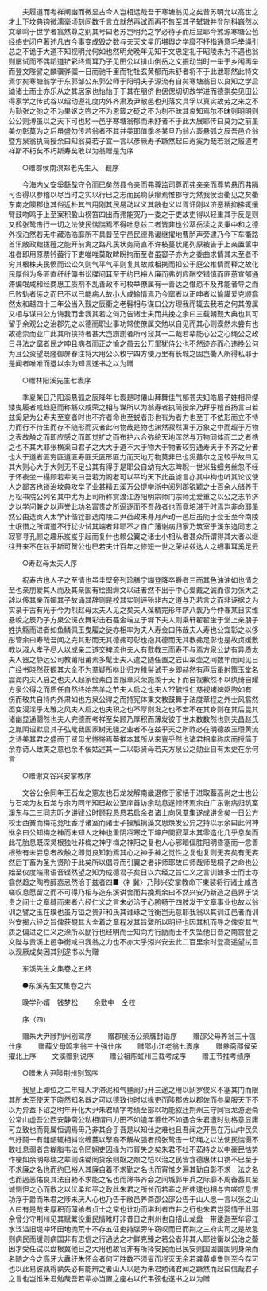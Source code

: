 <!-- { "loadSidebar": true } -->
　　夫履道而考祥阐幽而微显古今人岂相远哉吾于寒塘翁见之矣昔苏明允以高世之才上下坟典钩微濡毫顷刻间数千言立就然再试而再不售至其子轼辙并登制科巍然以文章鸣于世学者翕然尊之别其号曰老苏岂明允之学必待子而后显耶今煞源寒塘公苞经络史闭户著述凡古今事变成毁之数与夫天文星历堪舆之学靡不抒指通意毛举绳引总之不诡于大道不知视明允何如也然明允晚年见知于文忠定礼于昭陵未为不遇也翁则屡试而不偶蹈道铲彩终焉耳乃子见田公以排山倒岳之文振动当时一举于乡闱再举而登文陛譬之麟骥骅骝一日而驰千里而牝牡玄黄郁而未舒者将不于此泄耶然此特文焉尔矣寒塘翁学于东郭邹公东郭公师于阳明夫子源流有自矣寒塘翁日以良知之学启廸诸士而士亦乐从之其居家也怡怡于于其在朋侪也偲偲切切故学进而德崇矣见田公得家学之传式谷以绍动遵礼度内外齐肃及尹敝邑也刋落文具孚以真实故劳之来之不为勤张之弛之不为果妪之煦之不为恩箴之砭之不为刻不昧其良知焉尔不昧则明明则公公则溥虽以之天下可也矧一邑乎寒塘翁郁而未舒者不于此大展耶传曰莫为之前虽美勿彰莫为之后虽盛勿传若翁者不其并美耶值季冬某旦乃翁六袠悬弧之辰吾邑介翁暨方泉翁执简授余曰知翁莫若子宜一言以彦厥寿予蹶然起曰寿奚为哉若翁之履道考祥斯不朽矣不朽斯寿矣敢以为翁赠是为序 

　　○赠郡侯南溟郑老先生入　觐序 

　　今海内乂安奚繇哉守令而巳矣然县令亲而弗尊监司尊而弗亲亲而尊势悬而弗隔可否得以参稽以尽当时之实以行巳之志而民痌获瘳焉惟郡守为然我侯治衢见之矣衢东南之隩郡也其俗近朴其气用刚其民易动以义其敝也义以胥讦刚以济恶稍抑拂辄攘臂鼓吻鸣于上至案积盈山榜笞四出而弗能究乃一委之于吏故吏得以轻重其手反是则又鸱张鸷击行一切之法使民惴惴焉不得吐息兹二者皆非也公萃岳渎之灵秉中和之德外视泊然若无中藏浩浩靡所不具昔莅宁邑民德弗谖继擢地曹胪声旁逮乃今下车衢路首讯敝政黜拔薤之能开前禽之路凡民状务简直不许枝蔓状尾列原被告于上亲置箧中准者即用原票钤葢行下吏唯唯莫敢睥睨拘而至者虽窭子亦为之委曲求情其未至者不穷其根株夫民愤而讼讼久则气平气平则复其故咸相携而扣公于庭公推情而释之故化民厚俗为多匪直纤纤簿书讼牒间耳至于约巳裕人廉而弗刿应酬交错慎而匪葸宣郁通滞编氓咸和经商惠工质剂不乱善政不可枚举僚属有一善达之惟恐不及弗能者导之而巳败轨者惩之而巳不以巳能病人故小大咸输情焉乃今窳者以正呻者以愉讙爱克顺翕然太和越四十三年公当入觐之辰衢之老髫相与谋曰公方理我而辄去我若之何其僚属又相与谋曰公方诲我而舍我其若之何乃告诸士夫而共挽之余曰三载朝觐大典也其可留乎余观公之治郡先之以德而职业事功常使僚属交勉以自见而其心则漠然未尝有也故德崇而业广此其所挟持者甚大岂謭謭者所可窥其一二哉若辈能心公之心绳公之政日寻法之窳者民之呻且病者而正之愉之虽去公万里犹侍公也不然迹迩而心违挽公何为且公资望既隆御屏眷注将大用公以敉宁四方使万里有长城之固岂衢人所得私耶于是闻者唯唯而退以余为知言遂书之以为赠 

　　○赠林阳溪先生七袠序 

　　季夏某日乃阳溪悬弧之辰降年七袠是时僊山拜舞佳气郁苍夫妇皓眉子姓相将缨矮曳履者咸趋庭而称觞众咸荣之相与谋所以为翁寿者执简授余乃拜乎稽首扬言曰若兹奚足为公寿夫至变者时也不齐者命也至蜕者形也有为者力也至于不依形而立不恃力而行不待生而存不随形而灭者此何物哉是物也渊然寂然寓于万象之中而超于万物之表故触之而即应感之而即觉扩之而布护六合弥纶天地浑然与万物同体而二之者梏之也不其大耶张横渠曰君子之大大于道不大于物大于物者较穷通寿天于不齐之分者也大于道者匪穷匪道匪寿匪夭匪形匪力而天地万物莫非巳也奚蕞尔之足较乎故曰见其大则心大于大则无不足公其有得于是耶公自幼有大志睥睨一世米盐细务丝忽不经于怀夜坐一榻顾若辈笑曰吾若为阁老可以平均天下此虽谑言亦其中构也听其论议使人之鄙吝也锁治坟典攻举子业甚精五溪万公提学浙中阅列郡锐颖之士百余人储养于万松书院公列名其中尤为上司所称赏渡江游阳明宗师门宗师尤爱重之以公之志节济之以学问兼之以声誉此功名富贵之所逼逐而不吾赦者也而竟培湛于时焉岂非命耶虽然公由选贡入太学计偕铨部选南陵二尹莅政未朞月声动一邑后虽阨于佥壬至今南陵士氓惜之所谓道不行犹少试其端者非耶不才自广藩谢病归家乃筑室于溪东追同志之寂寥寻孔颜之趣乐岌岌乎起而复什也赖公翼之诸士小相从者甚众所谓得其大者以继往开来不在兹乎斯可贺公也巳若夫计百年之修短一世之荣枯兹达人之细事耳奚足云 

　　○寿赵母太夫人序 

　　祝寿古也人子之至情也虽圭壁旁列珍膳宁鍸登降卒爵者三而其色油油如也情之至也亲朋爱其人而及其亲固有绘图缛文以进者然不出于中心爱戴之诚而谬为张大之辞以侈其亲而媚其子故诵其辞则是校其实则诬殆非古之道与乃若言之而非诬据之为实录于古有光于今为烈赵母太夫人见之矣夫人葆精完形年跻八袠乃今仲春某日实维悬帨之辰乃子方泉公斑衣舞彩击石戞金端立于墀下夫人则乘轩翟翟坐于堂上亲朋子姓执觞而进者如鱼鳞佩玉曳履之徒亦相率为夫人寿佥曰伟哉夫人寿也公宜彰之以侈彤管余曰寿哉吾闻之完其形而无其德弗可彰也抱其德而无其教弗足彰也是故贞媛敷教以淑人孝子尽人以成亲二道交裨流也夫人有敷教三而寿不与焉方泉公幼有异质太夫人器之静远公司教莆阳莆素多髦士夫人遣之随任置之岩山翠壶之间数年而闻见日广经书晓然获覩其大全不为羣疑所咻比归方稚髻试于乡即赫然有声后虽射策玉堂名震海内夫人启之也夫人起家俭素白首服章采荣施羡于天下而自视歉然不以纨绮自耀方泉公得之而质任自然终始羔羊之节夫人启之也夫人??毓性仁慈视诸婢妪煦如有伤而敬共自持内外肃如也方泉公得之而持宪体秉文教鼓舞于法度章程之外士风翕然丕变浸淫乎太雅之风夫人启之也夫积之也不厚则发之也不宏不在其身则在其后昆其诸幽显通閟然也夫人完德而考祥至矣顾乃厚积而薄发彼于世未数数然也则夫昌赵氏之胤阴诏默启其子弘毗我国家树无疆之业者不在兹乎天之所祚必在明德故玉瓒黄流之诗美其君之盛而于贤母尤惓惓焉葢推本其所从来亶乎然也诸君相率称庆而授简于余亦诗人致美之意也余不佞姑述其一二以彰贤母若夫方泉公之勋业自有太史在余何言 

　　○赠谢文谷兴安掌教序 

　　文谷公余同年王石龙之窻友也石龙发解南畿退修于家恬于进取葢高尚之士也公与石龙为友石龙与余为同年知巳故公至庠首访余动息遂倾怀焉余自广东谢病归筑室溪东与二三同志昕夕讲肄公时顾我恳恳若启余者诸士向风羣集遂成讲舍矣一日公方校士西黉而梅花竞吐香浮诸室而诸士子操觚摛藻文思焕发公异之持以示余曰此何神恘余曰公知梅之神而未知人之神也重阴冱寒之下坤户閴寂草木其零造化几乎息矣而此花胎息既深灵根独吐非梅之神乎梅之神阳之复也人心邪暗偏胜阳明昏塞而一念善根殆有未尝息者故触之即觉良知勃焉其心之神乎神之觉性之复也复则无妄矣有无妄然后丁畜为圣为贤阶于此矣所以倡导而引翼之者非师耶故曰师哉师哉桐子之命也公始至仪度端肃语音铿然望之知为成德君子矣日以六经之旨仁义之言训廸多士而士亦翕然趋之陶煦醇悫忌然洽于兹者四■〈礻冀〉乃陟兴安掌教命下束装将行诸士咸咨嗟叹息愿留之而不可得乃相与造东溪讲舍而共挽焉余曰不然兴安乃新造之邑界于饶贵之间士之章缝而来者六经仁义之言未必洽于心腑畅于四肢发于文章事业也故以翁训之譬之玉在璞也虽万镒之贵非和氏其谁琢之铨衡岂无意耶我翁以其训江邑者而训兴安揭六经之旨俾获覩其大全着之章程发其旨綮所以明经也因其机而导之俾变其气质之偏进之仁义之涂所以励行也经明而士知向方行励而士不失坠他日晋之南宫登之文陛与贵溪上邑争衡咸曰我翁之力也不亦大乎矧兴安去此二百里余时登高遥望拭目以观厥成矣因其别遂书以为赠 

　　东溪先生文集卷之五终 

　　●东溪先生文集卷之六 

　　晚学孙婿　钱梦松 
　　余敷中　仝校 

　　序（四） 

　　赠朱大尹陟荆州别驾序 
　　赠郡侯汤公荣膺封诰序 
　　赠邵父母养翁三十强仕序 
　　赠薛父母鸣宇翁三十强仕序 
　　赠邵小江老翁七袠序 
　　赠养斋邵侯荣擢北上序 
　　文溪赠别说序 
　　赠公祖陈虹州三载考成序 
　　赠王节推考绩序 

　　○赠朱大尹陟荆州别驾序 

　　我皇上即位之二年知人才滞泥和气壅阏乃开三途之用以网罗俊义不塞其门而限其所未至使天下晓然知名器之可以德致也时以掾吏而陟郡佐以郡佐而参臬服天下不以为异葢下诏之明年开化大尹朱君晴字考绩至部以功能叙迁荆州三守同官龙游逊斋公常山虚吾公西安静斋公私相谓曰力田不如逄年善仕不如遇合朱君遭时刬格意显庸可立致也而竟属恒调焉毋乃非其合乎吾是以知仕之难也且吾闻之开邑在万山中民负气好鬪一有龃龉辄相紏讼缠蔓以孥裔不解故强者鸱张鸷击一切绳之以法使民惴慑不敢吐息弱者含糊脂韦法令罔娴吏因缘为市胥失之矣朱君不吐不茹持之以中豪民怙势作梗如余明郑瑞之辈则诛锄罔贷余则妪之煦之恺以治之民皆含德惠休口镌不巳至于不求廉之名也而约巳裕人其廉自着不求勤之名也而宵惟夕遍其勤自彰不求　法之名也而遏恶佑良其法自勑不求能之名也而簿书齐会之间城郭甲兵之际靡不周备葢其至诚恻怛之心而敷之以优柔和平之政此朱君之所长而若辈之所弗逮也相与咨嗟叹息恨功浮于爵而朱君之陟未厌人心也乃告于敝邑养斋邵公邵公告于山人愿一言以张之山人曰有是哉夫厚积而薄飨者贞士之常也计功而堪利者市井之行也朱君岂婴情于此耶余曾分守荆州见其赋繁役重民情睢盱非昔日之荆州也自招山龙盘一带逶迤至华容江水泛溢旧堤冲坏田地抛荒十不存五征吏持牒旁午窃叹而巳而荆之三府实司之是故急则病民而缓则病国非有忠信之行通达之才鲜克臻之若公者非其人耶铨衡以公治之葢因才受任试以盘根冀他日之大用也故官非有所择安民而巳民安则国固国固则身荣而名随之今之高牙大纛纡朱怀金者何可胜数不须叟而冺灭无余若龚黄卓鲁则至今存可也以此易彼孰得孰失必有能辨之者山人以是为朱君勉诸君闻之蹶然而起曰信哉君子之言也岂惟朱君勉哉吾若辈亦当置之座右以代韦弦也遂书之以为赠 

